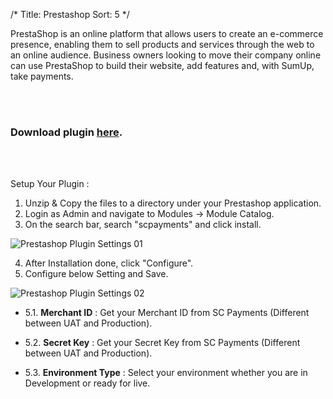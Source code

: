 /*
Title: Prestashop
Sort: 5
*/

PrestaShop is an online platform that allows users to create an e-commerce presence, enabling them to sell products and services through the web to an online audience. Business owners looking to move their company online can use PrestaShop to build their website, add features and, with SumUp, take payments.

<br /><br />
### Download plugin <a href="https://github.com/Alpha-Fintech/Plugin.Prestashop.1.7.-" target="_blank">here</a>.

<br /><br />

Setup Your Plugin :
1. Unzip & Copy the files to a directory under your Prestashop application.
2. Login as Admin and navigate to Modules -> Module Catalog.
3. On the search bar, search "scpayments" and click install.

<img src="https://devdocs.scpayments.com.my/images/Prestashop/prestashop-setup-01.png" algin="left" alt="Prestashop Plugin Settings 01" />

4. After Installation done, click "Configure".
5. Configure below Setting and Save.

<img src="https://devdocs.scpayments.com.my/images/Prestashop/prestashop-setup-02.png" algin="left" alt="Prestashop Plugin Settings 02" />

- 5.1. **Merchant ID** : Get your Merchant ID from SC Payments (Different between UAT and Production).

- 5.2. **Secret Key** : Get your Secret Key from SC Payments (Different between UAT and Production).

- 5.3. **Environment Type** : Select your environment whether you are in Development or ready for live.